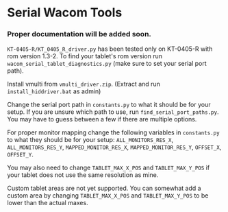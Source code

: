 # Serial Wacom Tools

### Proper documentation will be added soon.

`KT-0405-R/KT_0405_R_driver.py` has been tested only on KT-0405-R with rom version 1.3-2. To find your tablet's rom version run `wacom_serial_tablet_diagnostics.py` (make sure to set your serial port path).

Install vmulti from `vmulti_driver.zip`. (Extract and run `install_hiddriver.bat` as admin)

Change the serial port path in `constants.py` to what it should be for your setup. If you are unsure which path to use, run `find_serial_port_paths.py`. You may have to guess between a few if there are multiple options.

For proper monitor mapping change the following variables in `constants.py` to what they should be for your setup: `ALL_MONITORS_RES_X`, `ALL_MONITORS_RES_Y`, `MAPPED_MONITOR_RES_X`, `MAPPED_MONITOR_RES_Y`, `OFFSET_X`, `OFFSET_Y`. 

You may also need to change `TABLET_MAX_X_POS` and `TABLET_MAX_Y_POS` if your tablet does not use the same resolution as mine.

Custom tablet areas are not yet supported. You can somewhat add a custom area by changing `TABLET_MAX_X_POS` and `TABLET_MAX_Y_POS` to be lower than the actual maxes.

